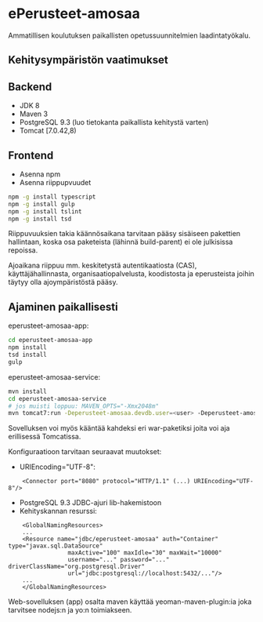 ePerusteet-amosaa
=================

Ammatillisen koulutuksen paikallisten opetussuunnitelmien laadintatyökalu.

Kehitysympäristön vaatimukset
-----------------------------

## Backend
- JDK 8
- Maven 3
- PostgreSQL 9.3 (luo tietokanta paikallista kehitystä varten)
- Tomcat [7.0.42,8)

## Frontend
- Asenna npm
- Asenna riippupvuudet
```sh
npm -g install typescript
npm -g install gulp
npm -g install tslint
npm -g install tsd
```

Riippuvuuksien takia käännösaikana tarvitaan pääsy sisäiseen pakettien hallintaan, koska osa paketeista (lähinnä build-parent) ei ole julkisissa repoissa.

Ajoaikana riippuu mm. keskitetystä autentikaatiosta (CAS), käyttäjähallinnasta, organisaatiopalvelusta, koodistosta ja eperusteista joihin täytyy olla ajoympäristöstä pääsy.


Ajaminen paikallisesti
----------------------

eperusteet-amosaa-app: 

```sh
cd eperusteet-amosaa-app
npm install
tsd install
gulp
```

eperusteet-amosaa-service: 

```sh
mvn install
cd eperusteet-amosaa-service
# jos muisti loppuu: MAVEN_OPTS="-Xmx2048m"
mvn tomcat7:run -Deperusteet-amosaa.devdb.user=<user> -Deperusteet-amosaa.devdb.password=<password> -Deperusteet-amosaa.devdb.jdbcurl=<jdbcurl>
```
    
Sovelluksen voi myös kääntää kahdeksi eri war-paketiksi joita voi aja erillisessä Tomcatissa. 

Konfiguraatioon tarvitaan seuraavat muutokset:

  - URIEncoding="UTF-8": 
```
    <Connector port="8080" protocol="HTTP/1.1" (...) URIEncoding="UTF-8"/>
```
  - PostgreSQL 9.3 JDBC-ajuri lib-hakemistoon
  - Kehityskannan resurssi:    
```
    <GlobalNamingResources>
    ...
    <Resource name="jdbc/eperusteet-amosaa" auth="Container" type="javax.sql.DataSource"
                 maxActive="100" maxIdle="30" maxWait="10000"
                 username="..." password="..." driverClassName="org.postgresql.Driver"
                 url="jdbc:postgresql://localhost:5432/..."/>
    ...
    </GlobalNamingResources>
```

Web-sovelluksen (app) osalta maven käyttää yeoman-maven-plugin:ia joka tarvitsee nodejs:n ja yo:n toimiakseen.
